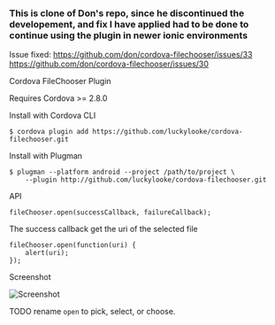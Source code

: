### This is clone of Don's repo, since he discontinued the developement, and fix I have applied had to be done to continue using the plugin in newer ionic environments 

Issue fixed:
https://github.com/don/cordova-filechooser/issues/33
https://github.com/don/cordova-filechooser/issues/30


Cordova FileChooser Plugin

Requires Cordova >= 2.8.0

Install with Cordova CLI
	
	$ cordova plugin add https://github.com/luckylooke/cordova-filechooser.git

Install with Plugman 

	$ plugman --platform android --project /path/to/project \ 
		--plugin http://github.com/luckylooke/cordova-filechooser.git

API

	fileChooser.open(successCallback, failureCallback);

The success callback get the uri of the selected file

	fileChooser.open(function(uri) {
		alert(uri);
	});
	
Screenshot

![Screenshot](filechooser.png "Screenshot")

TODO rename `open` to pick, select, or choose.
